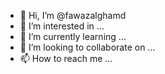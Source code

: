 - 👋 Hi, I’m @fawazalghamd
- 👀 I’m interested in ...
- 🌱 I’m currently learning ...
- 💞️ I’m looking to collaborate on ...
- 📫 How to reach me ...

<!---
fawazalghamd/fawazalghamd is a ✨ special ✨ repository because its `README.md` (this file) appears on your GitHub profile.
You can click the Preview link to take a look at your changes.
--->
